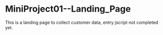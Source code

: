 # MiniProject01--Landing_Page
This is a landing page to collect customer data, entry jscript not completed yet.

